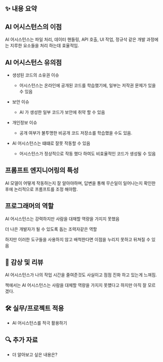 ## ✨ 내용 요약

## AI 어시스턴스의 이점

 AI 어시스턴스는 파일 처리, 데이터 핸들링, API 호출, UI 작업, 정규삭 같은 개발 과정에는 지루한 요소들을 처리 하는데 효율적임.

 ## AI 어시스턴스 유의점

- 생성된 코드의 소유권 이슈

    - 어시스턴스는 온라인에 공개된 코드를 학습했기에, 일부는 저작권 문제가 있을 수 있음

- 보안 이슈
    - AI 가 생성한 일부 코드가 보안에 취약 할 수 있음

- 개인정보 이슈

    - 공개 여부가 불투명한 비공개 코드 저장소를 학습했을 수도 있음.

- AI 어시스턴스는 떄떄로 잘못 작동할 수 있음

    - 어시스턴스가 정상적으로 작동 했다 하여도 비효율적인 코드가 생성될 수 있음

## 프롬프트 엔지니어링의 특성

AI 모델이 어떻게 작동하는지 잘 알아야하며, 답변을 통해 무슨일이 일어나는지 확인한 후에 논리적으로 프롬프트를 조정 해야함.

## 프로그래머의 역할

AI 어시스턴스는 강력하지만 사람을 대채할 역량을 가지지 못했음

더 나은 개발자가 될 수 있도록 돕는 조력자같은 역할

하지만 이러한 도구들을 사용하지 않고 배척한다면 이점을 누리지 못하고 뒤쳐질 수 있음

## 📝 감상 및 리뷰

AI 어시스턴스가 나의 작업 시간을 줄여준것도 사실이고 점점 진화 하고 있는게 느껴짐.

책에서는 AI 어시스턴스는 사람을 대체할 역량을 가지지 못헀다고 하지만 아직 잘 모르겠다.

## 🛠️ 실무/프로젝트 적용

- AI 어시스턴스를 적극 활용하기 

## 🔍 추가 자료

- 더 알아보고 싶은 내용은?
